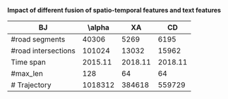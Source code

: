 **Impact of different fusion of spatio-temporal features and text features**

| BJ             | \alpha      | XA      | CD      |
| ------------------- | ------- | ------- | ------- |
| #road segments      | 40306   | 5269    | 6195    |
| #road intersections | 101024  | 13032   | 15962   |
| Time span           | 2015.11 | 2018.11 | 2018.11 |
| #max_len            | 128     | 64      | 64      |
| \# Trajectory       | 1018312 | 384618  | 559729  |
